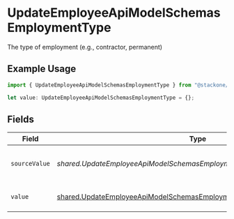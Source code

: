 # UpdateEmployeeApiModelSchemasEmploymentType

The type of employment (e.g., contractor, permanent)

## Example Usage

```typescript
import { UpdateEmployeeApiModelSchemasEmploymentType } from "@stackone/stackone-client-ts/sdk/models/shared";

let value: UpdateEmployeeApiModelSchemasEmploymentType = {};
```

## Fields

| Field                                                                                                                                                         | Type                                                                                                                                                          | Required                                                                                                                                                      | Description                                                                                                                                                   | Example                                                                                                                                                       |
| ------------------------------------------------------------------------------------------------------------------------------------------------------------- | ------------------------------------------------------------------------------------------------------------------------------------------------------------- | ------------------------------------------------------------------------------------------------------------------------------------------------------------- | ------------------------------------------------------------------------------------------------------------------------------------------------------------- | ------------------------------------------------------------------------------------------------------------------------------------------------------------- |
| `sourceValue`                                                                                                                                                 | *shared.UpdateEmployeeApiModelSchemasEmploymentEmploymentTypeSourceValue*                                                                                     | :heavy_minus_sign:                                                                                                                                            | The source value of the employment type.                                                                                                                      | Permanent                                                                                                                                                     |
| `value`                                                                                                                                                       | [shared.UpdateEmployeeApiModelSchemasEmploymentEmploymentTypeValue](../../../sdk/models/shared/updateemployeeapimodelschemasemploymentemploymenttypevalue.md) | :heavy_minus_sign:                                                                                                                                            | The type of the employment.                                                                                                                                   | permanent                                                                                                                                                     |